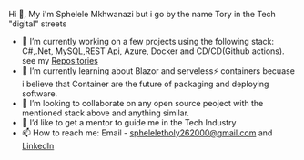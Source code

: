 Hi  👋, My i'm Sphelele Mkhwanazi but i go by the name Tory in the Tech "digital" streets

- 🔭 I’m currently working on a few projects using the following stack: C#,.Net, MySQL,REST Api, Azure, Docker and CD/CD(Github actions). see my [Repositories](https://github.com/7ory?tab=repositories)
- 🌱 I’m currently learning about Blazor and serveless⚡ containers becuase i believe that Container are the future of packaging and deploying software.
- 👯 I’m looking to collaborate on any open source peoject with the mentioned stack above and anything similar.
- 🤔 I’d like to get a mentor to guide me  in the Tech Industry
- 📫 How to reach me: Email - spheleletholy262000@gmail.com and [LinkedIn](https://www.linkedin.com/in/s-phelele-mkhwanazi-63b294192/)

